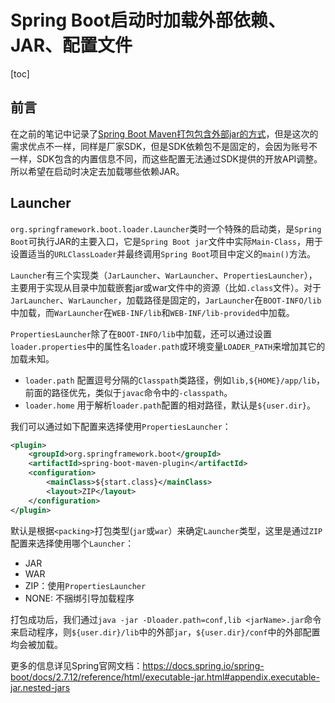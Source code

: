 # Spring Boot启动时加载外部依赖、JAR、配置文件

[toc]

## 前言

在之前的笔记中记录了[Spring Boot Maven打包包含外部jar的方式](../05/D101-Spring%20Boot%20Maven%E6%89%93%E5%8C%85%E5%8C%85%E5%90%AB%E5%A4%96%E9%83%A8jar%E7%9A%84%E6%96%B9%E5%BC%8F.md)，但是这次的需求优点不一样，同样是厂家SDK，但是SDK依赖包不是固定的，会因为账号不一样，SDK包含的内置信息不同，而这些配置无法通过SDK提供的开放API调整。所以希望在启动时决定去加载哪些依赖JAR。

## Launcher

`org.springframework.boot.loader.Launcher`类时一个特殊的启动类，是`Spring Boot`可执行JAR的主要入口，它是`Spring Boot jar`文件中实际`Main-Class`，用于设置适当的`URLClassLoader`并最终调用`Spring Boot`项目中定义的`main()`方法。 

`Launcher`有三个实现类（`JarLauncher`、`WarLauncher`、`PropertiesLauncher`），主要用于实现从目录中加载嵌套jar或war文件中的资源（比如`.class`文件）。对于`JarLauncher`、`WarLauncher`，加载路径是固定的，`JarLauncher`在`BOOT-INFO/lib`中加载，而`WarLauncher`在`WEB-INF/lib`和`WEB-INF/lib-provided`中加载。

`PropertiesLauncher`除了在`BOOT-INFO/lib`中加载，还可以通过设置`loader.properties`中的属性名`loader.path`或环境变量`LOADER_PATH`来增加其它的加载未知。

* `loader.path` 配置逗号分隔的`Classpath`类路径，例如`lib,${HOME}/app/lib`，前面的路径优先，类似于`javac`命令中的`-classpath`。
* `loader.home` 用于解析`loader.path`配置的相对路径，默认是`${user.dir}`。

我们可以通过如下配置来选择使用`PropertiesLauncher`：

```xml
<plugin>
    <groupId>org.springframework.boot</groupId>
    <artifactId>spring-boot-maven-plugin</artifactId>
    <configuration>
        <mainClass>${start.class}</mainClass>
        <layout>ZIP</layout>
    </configuration>
</plugin>
```

默认是根据`<packing>`打包类型(`jar`或`war`）来确定`Launcher`类型，这里是通过`ZIP`配置来选择使用哪个`Launcher`：

* JAR
* WAR
* ZIP：使用`PropertiesLauncher`
* NONE: 不捆绑引导加载程序

打包成功后，我们通过`java -jar -Dloader.path=conf,lib <jarName>.jar`命令来启动程序，则`${user.dir}/lib`中的外部`jar`，`${user.dir}/conf`中的外部配置均会被加载。

更多的信息详见Spring官网文档：https://docs.spring.io/spring-boot/docs/2.7.12/reference/html/executable-jar.html#appendix.executable-jar.nested-jars
